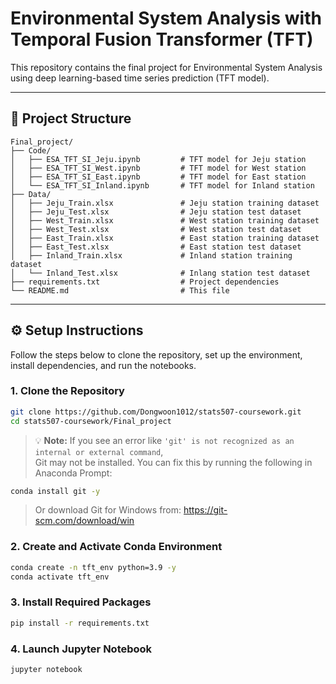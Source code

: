 # Environmental System Analysis with Temporal Fusion Transformer (TFT)
This repository contains the final project for Environmental System Analysis using deep learning-based time series prediction (TFT model).

---

## 📁 Project Structure

```
Final_project/
├── Code/
│   ├── ESA_TFT_SI_Jeju.ipynb         # TFT model for Jeju station
│   ├── ESA_TFT_SI_West.ipynb         # TFT model for West station
│   ├── ESA_TFT_SI_East.ipynb         # TFT model for East station
│   └── ESA_TFT_SI_Inland.ipynb       # TFT model for Inland station
├── Data/
│   ├── Jeju_Train.xlsx               # Jeju station training dataset
│   ├── Jeju_Test.xlsx                # Jeju station test dataset
│   ├── West_Train.xlsx               # West station training dataset
│   ├── West_Test.xlsx                # West station test dataset
│   ├── East_Train.xlsx               # East station training dataset
│   ├── East_Test.xlsx                # East station test dataset
│   ├── Inland_Train.xlsx             # Inland station training dataset
│   └── Inland_Test.xlsx              # Inlang station test dataset
├── requirements.txt                  # Project dependencies
└── README.md                         # This file
```

---

## ⚙️ Setup Instructions

Follow the steps below to clone the repository, set up the environment, install dependencies, and run the notebooks.

### 1. Clone the Repository

```bash
git clone https://github.com/Dongwoon1012/stats507-coursework.git
cd stats507-coursework/Final_project
```
> 💡 **Note:** If you see an error like `'git' is not recognized as an internal or external command`,  
> Git may not be installed. You can fix this by running the following in Anaconda Prompt:

```bash
conda install git -y
```
> Or download Git for Windows from: https://git-scm.com/download/win


### 2. Create and Activate Conda Environment

```bash
conda create -n tft_env python=3.9 -y
conda activate tft_env
```

### 3. Install Required Packages

```bash
pip install -r requirements.txt
```

### 4. Launch Jupyter Notebook

```bash
jupyter notebook
```
